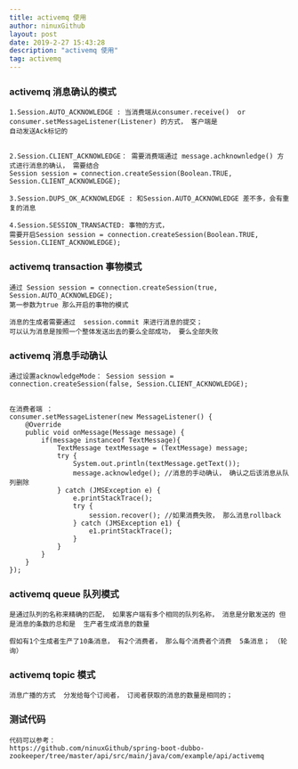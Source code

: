 ```yaml
---
title: activemq 使用
author: ninuxGithub
layout: post
date: 2019-2-27 15:43:28
description: "activemq 使用"
tag: activemq
---
```




### activemq 消息确认的模式
    1.Session.AUTO_ACKNOWLEDGE : 当消费端从consumer.receive()  or  consumer.setMessageListener(Listener) 的方式， 客户端是
    自动发送Ack标记的
    
    
    2.Session.CLIENT_ACKNOWLEDGE： 需要消费端通过 message.achknownledge() 方式进行消息的确认， 需要结合
    Session session = connection.createSession(Boolean.TRUE, Session.CLIENT_ACKNOWLEDGE);
    
    3.Session.DUPS_OK_ACKNOWLEDGE : 和Session.AUTO_ACKNOWLEDGE 差不多，会有重复的消息
    
    4.Session.SESSION_TRANSACTED: 事物的方式， 
    需要开启Session session = connection.createSession(Boolean.TRUE, Session.CLIENT_ACKNOWLEDGE);
    
    


### activemq transaction 事物模式

    通过 Session session = connection.createSession(true, Session.AUTO_ACKNOWLEDGE);
    第一参数为true 那么开启的事物的模式
    
    消息的生成者需要通过  session.commit 来进行消息的提交； 
    可以认为消息是按照一个整体发送出去的要么全部成功， 要么全部失败
  
  
 
### activemq 消息手动确认
    通过设置acknowledgeMode： Session session = connection.createSession(false, Session.CLIENT_ACKNOWLEDGE);  
    
    
    在消费者端 ： 
    consumer.setMessageListener(new MessageListener() {
        @Override
        public void onMessage(Message message) {
            if(message instanceof TextMessage){
                TextMessage textMessage = (TextMessage) message;
                try {
                    System.out.println(textMessage.getText());
                    message.acknowledge(); //消息的手动确认， 确认之后该消息从队列删除
                } catch (JMSException e) {
                    e.printStackTrace();
                    try {
                        session.recover(); //如果消费失败， 那么消息rollback
                    } catch (JMSException e1) {
                        e1.printStackTrace();
                    }
                }
            }
        }
    });
    
    
    
### activemq queue 队列模式
    是通过队列的名称来精确的匹配， 如果客户端有多个相同的队列名称， 消息是分散发送的 但是消息的条数的总和是  生产者生成消息的数量
    
    假如有1个生成者生产了10条消息， 有2个消费者， 那么每个消费者个消费  5条消息； （轮询）
    
### activemq   topic 模式
    
    消息广播的方式  分发给每个订阅者， 订阅者获取的消息的数量是相同的；
    

### 测试代码

    代码可以参考：
    https://github.com/ninuxGithub/spring-boot-dubbo-zookeeper/tree/master/api/src/main/java/com/example/api/activemq 
    


    